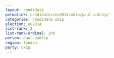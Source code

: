 ```yaml
---
layout: candidate
permalink: candidates/eu2014/ukip/paul-oakley/
categories: candidate ukip
election: eu2014
list-rank: 2
list-rank-ordinal: 2nd
person: paul-oakley
region: london
party: ukip
---
```

